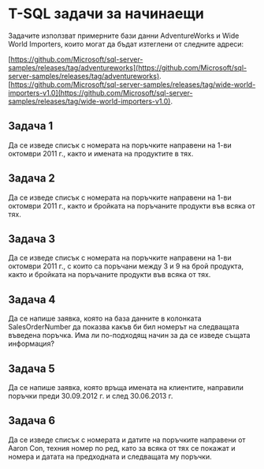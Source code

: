 # T-SQL задачи за начинаещи
Задачите използват примерните бази данни AdventureWorks и Wide World Importers, които
могат да бъдат изтеглени от следните адреси:

[https://github.com/Microsoft/sql-server-samples/releases/tag/adventureworks](https://github.com/Microsoft/sql-server-samples/releases/tag/adventureworks).
[https://github.com/Microsoft/sql-server-samples/releases/tag/wide-world-importers-v1.0](https://github.com/Microsoft/sql-server-samples/releases/tag/wide-world-importers-v1.0).

## Задача 1
Да се изведе списък с номерата на поръчките направени на 1-ви октомври 2011 г., както и
имената на продуктите в тях.
## Задача 2
Да се изведе списък с номерата на поръчките направени на 1-ви октомври 2011 г., както и
бройката на поръчаните продукти във всяка от тях.
## Задача 3
Да се изведе списък с номерата на поръчките направени на 1-ви октомври 2011 г., с които са
поръчани между 3 и 9 на брой продукта, както и бройката на поръчаните продукти във всяка от
тях.
## Задача 4
Да се напише заявка, която на база данните в колонката SalesOrderNumber да показва какъв би
бил номерът на следващата въведена поръчка. Има ли по-подходящ начин за да се изведе
същата информация?
## Задача 5
Да се напише заявка, която връща имената на клиентите, направили поръчки преди 30.09.2012
г. и след 30.06.2013 г.
## Задача 6
Да се изведе списък с номерата и датите на поръчките направени от Aaron Con, техния номер
по ред, като за всяка от тях се покажат и номера и датата на предходната и следващата му
поръчки.
